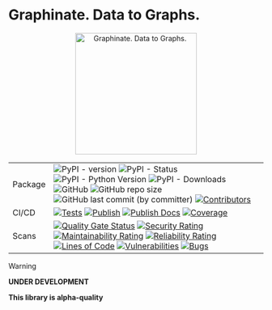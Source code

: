 # Graphinate. Data to Graphs.

<p style="text-align:center;">
<img height="240" src="https://github.com/erivlis/graphinate/assets/9897520/f57c437f-5ceb-42f1-a242-2309ef1f188c" alt="Graphinate. Data to Graphs.">
</p>

<table>
  <tr style="vertical-align: middle;">
    <td>Package</td>
    <td>
      <img alt="PyPI - version" src="https://img.shields.io/pypi/v/graphinate">
      <img alt="PyPI - Status" src="https://img.shields.io/pypi/status/graphinate">
      <img alt="PyPI - Python Version" src="https://img.shields.io/pypi/pyversions/graphinate">
      <img alt="PyPI - Downloads" src="https://img.shields.io/pypi/dd/graphinate">
      <br>
      <img alt="GitHub" src="https://img.shields.io/github/license/erivlis/graphinate">
      <img alt="GitHub repo size" src="https://img.shields.io/github/repo-size/erivlis/graphinate">
      <img alt="GitHub last commit (by committer)" src="https://img.shields.io/github/last-commit/erivlis/graphinate">
      <a href="https://github.com/erivlis/graphinate/graphs/contributors"><img alt="Contributors" src="https://img.shields.io/github/contributors/erivlis/graphinate.svg"></a>
    </td>
  </tr>
  <tr>
    <td>CI/CD</td>
    <td>
      <a href="https://github.com/erivlis/graphinate/actions/workflows/test.yml"><img alt="Tests" src="https://github.com/erivlis/graphinate/actions/workflows/test.yml/badge.svg?branch=master"></a>
      <a href="https://github.com/erivlis/graphinate/actions/workflows/publish.yml"><img alt="Publish" src="https://github.com/erivlis/graphinate/actions/workflows/publish.yml/badge.svg"></a>
      <a href="https://github.com/erivlis/graphinate/actions/workflows/publish-docs.yaml"><img alt="Publish Docs" src="https://github.com/erivlis/graphinate/actions/workflows/publish-docs.yaml/badge.svg"></a>
      <a href="https://codecov.io/gh/erivlis/graphinate"><img alt="Coverage" src="https://codecov.io/gh/erivlis/graphinate/graph/badge.svg?token=POODT8M9NV"/></a>
    </td>
  </tr>
  <tr>
    <td>Scans</td>
    <td>
      <a href="https://sonarcloud.io/summary/new_code?id=erivlis_graphinate"><img alt="Quality Gate Status" src="https://sonarcloud.io/api/project_badges/measure?project=erivlis_graphinate&metric=alert_status"></a>
      <a href="https://sonarcloud.io/summary/new_code?id=erivlis_graphinate"><img alt="Security Rating" src="https://sonarcloud.io/api/project_badges/measure?project=erivlis_graphinate&metric=security_rating"></a>
      <a href="https://sonarcloud.io/summary/new_code?id=erivlis_graphinate"><img alt="Maintainability Rating" src="https://sonarcloud.io/api/project_badges/measure?project=erivlis_graphinate&metric=sqale_rating"></a>
      <a href="https://sonarcloud.io/summary/new_code?id=erivlis_graphinate"><img alt="Reliability Rating" src="https://sonarcloud.io/api/project_badges/measure?project=erivlis_graphinate&metric=reliability_rating"></a>
      <br>
      <a href="https://sonarcloud.io/summary/new_code?id=erivlis_graphinate"><img alt="Lines of Code" src="https://sonarcloud.io/api/project_badges/measure?project=erivlis_graphinate&metric=ncloc"></a>
      <a href="https://sonarcloud.io/summary/new_code?id=erivlis_graphinate"><img alt="Vulnerabilities" src="https://sonarcloud.io/api/project_badges/measure?project=erivlis_graphinate&metric=vulnerabilities"></a>
      <a href="https://sonarcloud.io/summary/new_code?id=erivlis_graphinate"><img alt="Bugs" src="https://sonarcloud.io/api/project_badges/measure?project=erivlis_graphinate&metric=bugs"></a>
    </td>
  </tr>
</table>

> [!WARNING]
>
> **UNDER DEVELOPMENT**
>
> **This library is alpha-quality**
